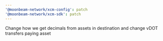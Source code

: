 ```yaml
---
'@moonbeam-network/xcm-config': patch
'@moonbeam-network/xcm-sdk': patch
---
```


Change how we get decimals from assets in destination and change vDOT transfers paying asset
